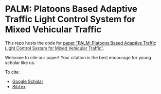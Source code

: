 # PALM: Platoons Based Adaptive Traffic Light Control System for Mixed Vehicular Traffic

This repo hosts the code for [paper "PALM: Platoons Based Adaptive Traffic Light Control System for Mixed Vehicular Traffic"](https://dayuantan.github.io/AboutMe/researches.html).

Welcome to cite our paper! Your citation is the best encourage for young scholar like us.

To cite:
- <a href="https://scholar.google.com/scholar?hl=en&as_sdt=0%2C21&q=PALM%3A+Platoons+Based+Adaptive+Traffic+Light+Control+System+for+Mixed+Vehicular+Traffic&btnG=">Google Scholar</a> 
- <a href="https://dayuantan.github.io/AboutMe/files/palm.txt">BibTex</a>.</li>
